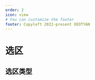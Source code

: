 ```yaml
---
order: 2
icon: view
# You can customize the footer
footer: Copyleft 2022-present OEOTYAN
---
```


# 选区

## 选区类型
